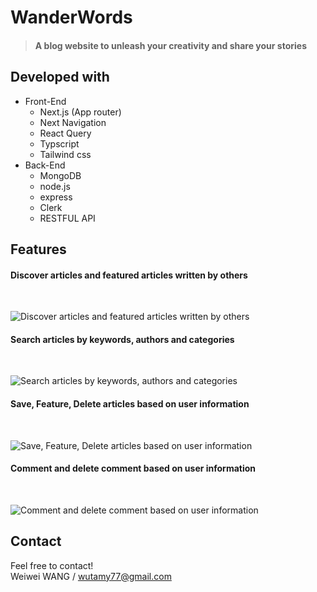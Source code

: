 # WanderWords

> #### A blog website to unleash your creativity and share your stories           
>
## Developed with

- Front-End
  - Next.js (App router)
  - Next Navigation
  - React Query
  - Typscript
  - Tailwind css
- Back-End
  - MongoDB
  - node.js
  - express
  - Clerk
  - RESTFUL API

## Features
#### Discover articles and featured articles written by others
<br/>

![Discover articles and featured articles written by others](https://ik.imagekit.io/blogwanderword/home.gif?updatedAt=1742190583653)

#### Search articles by keywords, authors and categories
<br/>

![Search articles by keywords, authors and categories](https://ik.imagekit.io/blogwanderword/search.gif?updatedAt=1742193095229)

#### Save, Feature, Delete articles based on user information
<br/>

![Save, Feature, Delete articles based on user information](https://ik.imagekit.io/blogwanderword/delete.gif?updatedAt=1742192408807)

#### Comment and delete comment based on user information
<br/>

![Comment and delete comment based on user information](https://ik.imagekit.io/blogwanderword/comment.gif?updatedAt=1742192407215)

## Contact
Feel free to contact!
<br/>
Weiwei WANG / wutamy77@gmail.com

